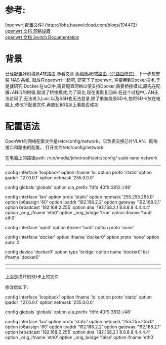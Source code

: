 
# 参考:
[openwrt 配置文件] (https://bbs.huaweicloud.com/blogs/194472)    
[openwrt 文档   网络设置](https://openwrt.org/zh-cn/doc/uci/network)    
[openwrt 文档  Switch Documentation](https://openwrt.org/docs/guide-user/network/vlan/switch)   

# 背景
  已经配置好树梅派4软路由,参看文章 [树梅派4B软路由（旁路由模式）](https://github.com/AaG7xNnrgbzeyqc5woPS/OpenWrt/blob/master/%E6%A0%91%E6%A2%85%E6%B4%BE4B%E8%BD%AF%E8%B7%AF%E7%94%B1%EF%BC%88%E6%97%81%E8%B7%AF%E7%94%B1%E6%A8%A1%E5%BC%8F%EF%BC%89.md)
  下一步想安装 NAS 系统, 就放在openwrt一起吧, 研究下了openwrt, 需要用到Docker技术,于是就研究 Docker.在luCI中,需要配置网络以便支持Docker,需要桥接模式,原先在配置LAN口的时候,取消了桥接模式,为了简化,现在再恢复回来.在这个过程中,LAN无法访问了,无法进入Luci,以及SSH也无法登录,除了重新烧录SD卡,想将SD卡放在电脑上,修改下配置文件,再放到树梅派上看能否成功
  

# 配置语法
  OpenWrt的网络配置文件是/etc/config/network，它负责交换芯片VLAN、网络接口和路由的配置。 
  打开文件/etc/config/network:
  
  在电脑上的路径path:   /run/media/john/rootfs/etc/config/
  sudo  nano network
  
  ---
  config interface 'loopback'
        option ifname 'lo'
        option proto 'static'
        option ipaddr '127.0.0.1'
        option netmask '255.0.0.0'

config globals 'globals'
        option ula_prefix 'fdfd:40f9:3812::/48'

config interface 'lan'
        option proto 'static'
        option netmask '255.255.255.0'
        option ip6assign '60'
        option ipaddr '192.168.2.2'
        option gateway '192.168.2.1'
        option broadcast '192.168.2.255'
        option dns '192.168.2.1 8.8.8.8 4.4.4.4'
        option _orig_ifname 'eth0'
        option _orig_bridge 'true'
        option ifname 'tun0 eth0'

config interface 'vpn0'
        option ifname 'tun0'
        option proto 'none'

config interface 'docker'
        option ifname 'docker0'
        option proto 'none'
        option auto '0'

config device 'docker0'
        option type 'bridge'
        option name 'docker0'
        list ifname 'docker0'
        
---

 --- 
 上面是损坏的SD卡上的文件
 
 修改后如下:
 
 config interface 'loopback'
        option ifname 'lo'
        option proto 'static'
        option ipaddr '127.0.0.1'
        option netmask '255.0.0.0'

config globals 'globals'
        option ula_prefix 'fdfd:40f9:3812::/48'

config interface 'lan'
        option proto 'static'
        option netmask '255.255.255.0'
        option ip6assign '60'
        option ipaddr '192.168.2.2'
        option gateway '192.168.2.1'
        option broadcast '192.168.2.255'
        option dns '192.168.2.1 8.8.8.8 4.4.4.4'
        option _orig_ifname 'eth0'
        option _orig_bridge 'false'
        option ifname 'eth0'

 

 
  
